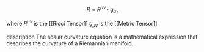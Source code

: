 
$$R = R^{μν} \cdot g_{μν}$$

where
	$R^{μν}$ is the [[Ricci Tensor]]
	$g_{μν}$ is the [[Metric Tensor]]

description
	The scalar curvature equation is a mathematical expression that describes the curvature of a Riemannian manifold.